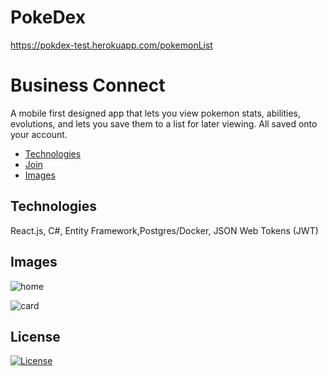 # PokeDex

https://pokdex-test.herokuapp.com/pokemonList

# Business Connect

A mobile first designed app that lets you view pokemon stats, abilities, evolutions, and lets you save them to a list for later viewing. All saved onto your account. 

- [Technologies](#technologies)
- [Join](#join)
- [Images](#images)


## Technologies

React.js, C#, Entity Framework,Postgres/Docker, JSON Web Tokens (JWT)

## Images

![home](https://user-images.githubusercontent.com/86748117/181161682-71c978ec-a9cf-438d-b84c-a242e3cb2da6.PNG)

![card](https://user-images.githubusercontent.com/86748117/181161689-bbb2536b-fc44-4b2a-9c56-8a53a48c825b.PNG)

## License
[![License](https://img.shields.io/badge/License-Boost_1.0-lightblue.svg)](https://www.boost.org/LICENSE_1_0.txt)

